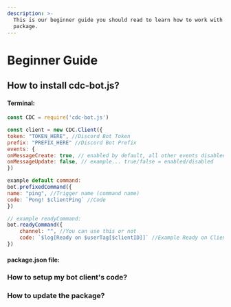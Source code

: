 ```yaml
---
description: >-
  This is our beginner guide you should read to learn how to work with the
  package.
---
```


# Beginner Guide

## How to install cdc-bot.js?

#### Terminal:

```javascript
const CDC = require('cdc-bot.js')

const client = new CDC.Client({
token: "TOKEN_HERE", //Discord Bot Token
prefix: "PREFIX_HERE" //Discord Bot Prefix
events: {
onMessageCreate: true, // enabled by default, all other events disabled by default
onMessageUpdate: false, // example... true/false = enabled/disabled
})

example default command:
bot.prefixedCommand({
name: "ping", //Trigger name (command name)
code: `Pong! $clientPing` //Code
})

// example readyCommand:
bot.readyCommand({
    channel: "", //You can use this or not
    code: `$log[Ready on $userTag[$clientID]]` //Example Ready on Client
})
```

#### package.json file:

### How to setup my bot client's code?

### 

### How to update the package?

